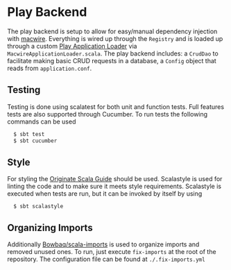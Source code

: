 # Play Backend

The play backend is setup to allow for easy/manual dependency injection with [macwire](https://github.com/adamw/macwire). Everything is wired up through the `Registry` and is loaded up through a custom [Play Application Loader](https://www.playframework.com/documentation/2.5.x/ScalaDependencyInjection) via `MacwireApplicationLoader.scala`. The play backend includes: a `CrudDao` to facilitate making basic CRUD requests in a database, a `Config` object that reads from `application.conf`.

## Testing

Testing is done using scalatest for both unit and function tests. Full features tests are also supported through Cucumber. To run tests the following commands can be used
  ```sh
    $ sbt test
    $ sbt cucumber
  ```

## Style

For styling the [Originate Scala Guide](https://github.com/Originate/guide/blob/master/scala/README.md) should be used. Scalastyle is used for linting the code and to make sure it meets style requirements. Scalastyle is executed when tests are run, but it can be invoked by itself by using
  ```
    $ sbt scalastyle
  ```

## Organizing Imports
Additionally [Bowbaq/scala-imports](https://github.com/Bowbaq/scala-imports) is used to organize imports and removed unused ones. To run, just execute `fix-imports` at the root of the repository. The configuration file can be found at `./.fix-imports.yml`
